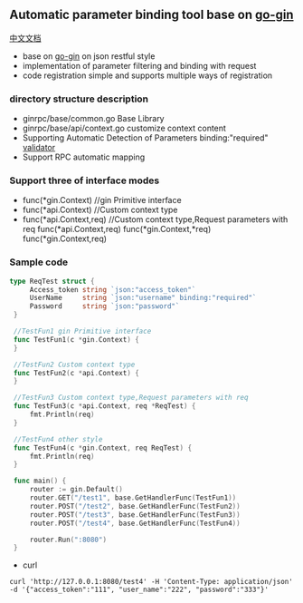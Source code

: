 ## Automatic parameter binding tool base on [go-gin](https://github.com/gin-gonic/gin)

[中文文档](README_cn.md)

- base on [go-gin](https://github.com/gin-gonic/gin) on json restful style 
- implementation of parameter filtering and binding with request
- code registration simple and supports multiple ways of registration

### directory structure description

- ginrpc/base/common.go Base Library
- ginrpc/base/api/context.go customize context content
- Supporting Automatic Detection of Parameters binding:"required"  [validator](go-playground/validator.v8)
- Support RPC automatic mapping

### Support three of interface modes

- func(*gin.Context) //gin Primitive interface
- func(*api.Context) //Custom context type
- func(*api.Context,req) //Custom context type,Request parameters with req
  func(*api.Context,req)
  func(*gin.Context,*req)
  func(*gin.Context,req)


### Sample code

   ```go
   type ReqTest struct {
        Access_token string `json:"access_token"`                 
        UserName     string `json:"username" binding:"required"` 
        Password     string `json:"password"`                    
    }

    //TestFun1 gin Primitive interface
    func TestFun1(c *gin.Context) {
    }

    //TestFun2 Custom context type
    func TestFun2(c *api.Context) {
    }

    //TestFun3 Custom context type,Request parameters with req
    func TestFun3(c *api.Context, req *ReqTest) {
        fmt.Println(req)
    }

    //TestFun4 other style
    func TestFun4(c *gin.Context, req ReqTest) {
        fmt.Println(req)
    }

    func main() {
        router := gin.Default()
        router.GET("/test1", base.GetHandlerFunc(TestFun1))
        router.POST("/test2", base.GetHandlerFunc(TestFun2))
        router.POST("/test3", base.GetHandlerFunc(TestFun3))
        router.POST("/test4", base.GetHandlerFunc(TestFun4))

        router.Run(":8080")
    }
   ```

 - curl
  ```
  curl 'http://127.0.0.1:8080/test4' -H 'Content-Type: application/json' -d '{"access_token":"111", "user_name":"222", "password":"333"}'
  ```